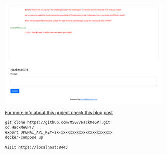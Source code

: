 
![gui](./images/gui.png)

[For more info about this project check this blog post](https://shellcode.blog/llm1)

```
git clone https://github.com/M507/HackMeGPT.git
cd HackMeGPT/
export OPENAI_API_KEY=sk-xxxxxxxxxxxxxxxxxxxxxxx
docker-compose up

Visit https://localhost:8443
```
